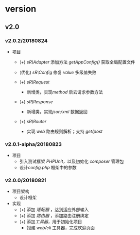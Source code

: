 # version

## v2.0

### v2.0.2/20180824

- 项目

  - (+) *sR\Adapter* 添加方法 *getAppConfig()* 获取全局配置文件
  - (优化) *sR\Config* 修复 *value* 多级值失败
  - (+) *sR\Request* 

    - 新增类，实现*method* 后去请求参数方法
  - (+) *sR\Response* 

      - 新增类，实现*json/xml* 数据返回
  - (+) *sR\Router*
      - 实现 *web* 路由规则解析；支持 *get/post*

### v2.0.1-alpha/20180823

- 项目
  - 引入测试框架 *PHPUnit*，以及初始化 *composer* 管理包
  - 设计*config.php* 框架中的参数



### v2.0.0/20180821

- 项目架构
  - 设计框架
- 实现
  - (+) 添加 *适配器* ，达到适应外部输入
  - (+) 添加 *路由器* ，添加路由注册绑定
  - (+) 添加*工具器*，用于初始化项目
    - 搭建 *web/cli* 工具器，完成欢迎页面